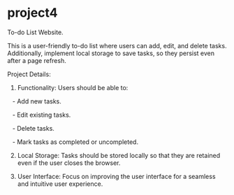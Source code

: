# project4

To-do List Website. 

This is a user-friendly to-do list where users can add, edit, and delete tasks. Additionally, implement local storage to save tasks, so they persist even after a page refresh.

Project Details:

1. Functionality: Users should be able to:

   - Add new tasks.
   
   - Edit existing tasks.
   
   - Delete tasks.
   
   - Mark tasks as completed or uncompleted.
   
2. Local Storage: Tasks should be stored locally so that they are retained even if the user closes the browser.

3. User Interface: Focus on improving the user interface for a seamless and intuitive user experience.
